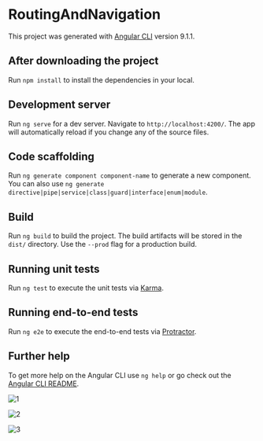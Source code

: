 # RoutingAndNavigation

This project was generated with [Angular CLI](https://github.com/angular/angular-cli) version 9.1.1.

## After downloading the project

Run `npm install` to install the dependencies in your local. 

## Development server

Run `ng serve` for a dev server. Navigate to `http://localhost:4200/`. The app will automatically reload if you change any of the source files.

## Code scaffolding

Run `ng generate component component-name` to generate a new component. You can also use `ng generate directive|pipe|service|class|guard|interface|enum|module`.

## Build

Run `ng build` to build the project. The build artifacts will be stored in the `dist/` directory. Use the `--prod` flag for a production build.

## Running unit tests

Run `ng test` to execute the unit tests via [Karma](https://karma-runner.github.io).

## Running end-to-end tests

Run `ng e2e` to execute the end-to-end tests via [Protractor](http://www.protractortest.org/).

## Further help

To get more help on the Angular CLI use `ng help` or go check out the [Angular CLI README](https://github.com/angular/angular-cli/blob/master/README.md).

![1](https://user-images.githubusercontent.com/37022051/92486040-521a7000-f1f4-11ea-98ba-35cf5b36e91d.png)
 <br />

![2](https://user-images.githubusercontent.com/37022051/92486081-60688c00-f1f4-11ea-9451-d2ff921edba5.png)
 <br />

![3](https://user-images.githubusercontent.com/37022051/92486132-6a8a8a80-f1f4-11ea-97f1-f3825367638c.png)

